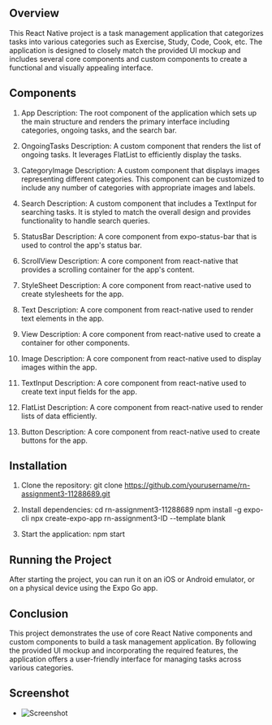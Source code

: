 ## Overview
This React Native project is a task management application that categorizes tasks into various categories such as Exercise, Study, Code, Cook, etc. The application is designed to closely match the provided UI mockup and includes several core components and custom components to create a functional and visually appealing interface.

## Components
1. App
Description: The root component of the application which sets up the main structure and renders the primary interface including categories, ongoing tasks, and the search bar.

2. OngoingTasks
Description: A custom component that renders the list of ongoing tasks. It leverages FlatList to efficiently display the tasks.

3. CategoryImage
Description: A custom component that displays images representing different categories. This component can be customized to include any number of categories with appropriate images and labels.

4. Search
Description: A custom component that includes a TextInput for searching tasks. It is styled to match the overall design and provides functionality to handle search queries.

5. StatusBar
Description: A core component from expo-status-bar that is used to control the app's status bar.

6. ScrollView
Description: A core component from react-native that provides a scrolling container for the app's content.

7. StyleSheet
Description: A core component from react-native used to create stylesheets for the app.

8. Text
Description: A core component from react-native used to render text elements in the app.

9. View
Description: A core component from react-native used to create a container for other components.

10. Image
Description: A core component from react-native used to display images within the app.

11. TextInput
Description: A core component from react-native used to create text input fields for the app.

12. FlatList
Description: A core component from react-native used to render lists of data efficiently.

13. Button
Description: A core component from react-native used to create buttons for the app.

## Installation

1. Clone the repository:
git clone https://github.com/yourusername/rn-assignment3-11288689.git

2. Install dependencies:
cd rn-assignment3-11288689
npm install -g expo-cli
npx create-expo-app rn-assignment3-ID --template blank

3. Start the application:
npm start

## Running the Project
After starting the project, you can run it on an iOS or Android emulator, or on a physical device using the Expo Go app.

## Conclusion
This project demonstrates the use of core React Native components and custom components to build a task management application. By following the provided UI mockup and incorporating the required features, the application offers a user-friendly interface for managing tasks across various categories.

## Screenshot

- ![Screenshot](https://github.com/cryptomathematician/rn-assignment3-11288689/blob/main/assets/Screenshot.png)
